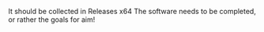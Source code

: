 It should be collected in Releases x64
The software needs to be completed, or rather the goals for aim!
